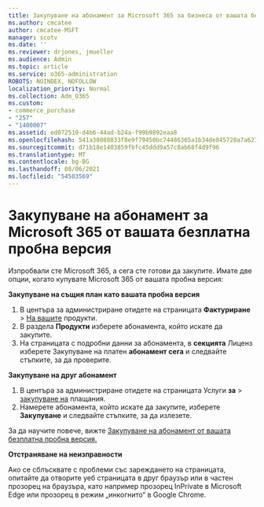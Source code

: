 ```yaml
---
title: Закупуване на абонамент за Microsoft 365 за бизнеса от вашата безплатна пробна версия
ms.author: cmcatee
author: cmcatee-MSFT
manager: scotv
ms.date: ''
ms.reviewer: drjones, jmueller
ms.audience: Admin
ms.topic: article
ms.service: o365-administration
ROBOTS: NOINDEX, NOFOLLOW
localization_priority: Normal
ms.collection: Adm_O365
ms.custom:
- commerce_purchase
- "257"
- "1400007"
ms.assetid: ed072510-d4b6-44ad-b24a-f99b9892eaa8
ms.openlocfilehash: 541a38088833f8e9f79450bc74486365a1b34de845728a7a621a8f21e67cd162
ms.sourcegitcommit: d71b18e1403859fbfc45ddd9a57c8ab68f4d9f96
ms.translationtype: MT
ms.contentlocale: bg-BG
ms.lasthandoff: 08/06/2021
ms.locfileid: "54503569"
---
```

# <a name="buy-a-subscription-to-microsoft-365-from-your-free-trial"></a>Закупуване на абонамент за Microsoft 365 от вашата безплатна пробна версия

Изпробвали сте Microsoft 365, а сега сте готови да закупите. Имате две опции, когато купувате Microsoft 365 от вашата пробна версия:
  
 **Закупуване на същия план като вашата пробна версия**
  
1. В центъра за администриране отидете на страницата **Фактуриране** \> [На вашите](https://go.microsoft.com/fwlink/p/?linkid=842054) продукти.
2. В раздела **Продукти** изберете абонамента, който искате да закупите.
3. На страницата с подробни данни за абонамента, в **секцията** Лиценз изберете Закупуване на платен **абонамент сега** и следвайте стъпките, за да проверите.
 
**Закупуване на друг абонамент**
  
1. В центъра за администриране отидете на страницата Услуги **за** \> [закупуване на](https://go.microsoft.com/fwlink/p/?linkid=868433) плащания.
2. Намерете абонамента, който искате да закупите, изберете **Закупуване** и следвайте стъпките, за да излезете.

За да научите повече, вижте [Закупуване на абонамент от вашата безплатна пробна версия.](/microsoft-365/commerce/try-or-buy-microsoft-365#buy-a-subscription-from-your-free-trial)

**Отстраняване на неизправности**

Ако се сблъсквате с проблеми със зареждането на страницата, опитайте да отворите уеб страницата в друг браузър или в частен прозорец на браузъра, като например прозорец InPrivate в Microsoft Edge или прозорец в режим „инкогнито“ в Google Chrome.